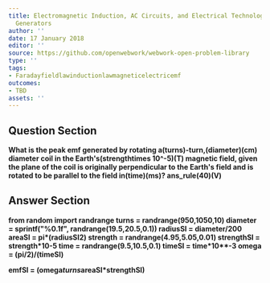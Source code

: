 ```yaml
---
title: Electromagnetic Induction, AC Circuits, and Electrical Technologies - Electric
  Generators
author: ''
date: 17 January 2018
editor: ''
source: https://github.com/openwebwork/webwork-open-problem-library
type: ''
tags:
- Faradayfieldlawinductionlawmagneticelectricemf
outcomes:
- TBD
assets: ''
---
```


## Question Section 

<b>
What is the peak emf generated by rotating a(turns)-turn,(diameter)(cm) diameter coil in the Earth's(strengthtimes 10^-5)(T) magnetic field, given the plane of the coil is originally perpendicular to the Earth's field and is rotated to be parallel to the field in(time)(ms)?
ans_rule(40)(V)



## Answer Section

from random import randrange
turns = randrange(950,1050,10)
diameter = sprintf("%0.1f", randrange(19.5,20.5,0.1))
radiusSI = diameter/200
areaSI = pi*(radiusSI**2)
strength = randrange(4.95,5.05,0.01)
strengthSI = strength*10**-5
time = randrange(9.5,10.5,0.1)
timeSI = time*10**-3
omega = (pi/2)/(timeSI)

emfSI = (omega*turns*areaSI*strengthSI)